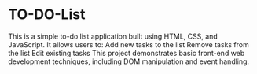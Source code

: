 # TO-DO-List
This is a simple to-do list application built using HTML, CSS, and JavaScript. It allows users to:  Add new tasks to the list Remove tasks from the list Edit existing tasks This project demonstrates basic front-end web development techniques, including DOM manipulation and event handling.
